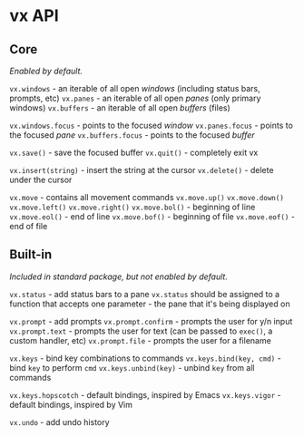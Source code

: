 # vx API

## Core

*Enabled by default.*

`vx.windows` - an iterable of all open *windows* (including status bars, prompts, etc)
`vx.panes` - an iterable of all open *panes* (only primary windows)
`vx.buffers` - an iterable of all open *buffers* (files)

`vx.windows.focus` - points to the focused *window*
`vx.panes.focus` - points to the focused *pane*
`vx.buffers.focus` - points to the focused *buffer*

`vx.save()` - save the focused buffer
`vx.quit()` - completely exit vx

`vx.insert(string)` - insert the string at the cursor
`vx.delete()` - delete under the cursor

`vx.move` - contains all movement commands
`vx.move.up()`
`vx.move.down()`
`vx.move.left()`
`vx.move.right()`
`vx.move.bol()` - beginning of line
`vx.move.eol()` - end of line
`vx.move.bof()` - beginning of file
`vx.move.eof()` - end of file

## Built-in

*Included in standard package, but not enabled by default.*

`vx.status` - add status bars to a pane
`vx.status` should be assigned to a function that accepts one parameter - the
  pane that it's being displayed on

`vx.prompt` - add prompts
`vx.prompt.confirm` - prompts the user for y/n input
`vx.prompt.text` - prompts the user for text (can be passed to `exec()`, a
  custom handler, etc)
`vx.prompt.file` - prompts the user for a filename

`vx.keys` - bind key combinations to commands
`vx.keys.bind(key, cmd)` - bind `key` to perform `cmd`
`vx.keys.unbind(key)` - unbind `key` from all commands

`vx.keys.hopscotch` - default bindings, inspired by Emacs
`vx.keys.vigor` - default bindings, inspired by Vim

`vx.undo` - add undo history
